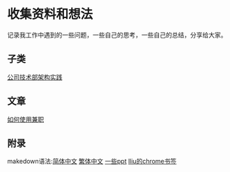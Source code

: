 # 收集资料和想法
记录我工作中遇到的一些问题，一些自己的思考，一些自己的总结，分享给大家。

## 子类
[公司技术部架构实践](company)

## 文章
[如何使用兼职](article/Part-time_job)

## 附录
makedown语法:[简体中文](http://wowubuntu.com/markdown/) [繁体中文](http://markdown.tw/)
[一些ppt](resource/ppt)
[lliu的chrome书签](resource)
